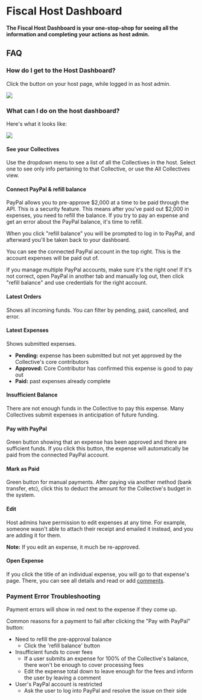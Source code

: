 # Fiscal Host Dashboard

**The Fiscal Host Dashboard is your one-stop-shop for seeing all the information and completing your actions as host admin.**

## **FAQ**

### How do  I get to the Host Dashboard?

Click the button on your host page, while logged in as host admin.

![](../.gitbook/assets/fiscal-hosts_fiscal-host-dashboard_dashboard-button_2019-11-25.png)

### What can I do on the host dashboard?

Here's what it looks like:

![](../.gitbook/assets/screen-shot-2019-02-02-at-8.02.00-pm.png)

#### See your Collectives

Use the dropdown menu to see a list of all the Collectives in the host. Select one to see only info pertaining to that Collective, or use the All Collectives view.

#### Connect PayPal & refill balance

PayPal allows you to pre-approve $2,000 at a time to be paid through the API. This is a security feature. This means after you've paid out $2,000 in expenses, you need to refill the balance. If you try to pay an expense and get an error about the PayPal balance, it's time to refill.

When you click "refill balance" you will be prompted to log in to PayPal, and afterward you'll be taken back to your dashboard.

You can see the connected PayPal account in the top right. This is the account expenses will be paid out of.

If you manage multiple PayPal accounts, make sure it's the right one! If it's not correct, open PayPal in another tab and manually log out, then click "refill balance" and use credentials for the right account.

#### Latest Orders

Shows all incoming funds. You can filter by pending, paid, cancelled, and error.

#### Latest Expenses

Shows submitted expenses.

* **Pending:** expense has been submitted but not yet approved by the Collective's core contributors
* **Approved:** Core Contributor has confirmed this expense is good to pay out
* **Paid:** past expenses already complete

#### Insufficient Balance

There are not enough funds in the Collective to pay this expense. Many Collectives submit expenses in anticipation of future funding.

#### Pay with PayPal

Green button showing that an expense has been approved and there are sufficient funds. If you click this button, the expense will automatically be paid from the connected PayPal account.

#### Mark as Paid

Green button for manual payments. After paying via another method \(bank transfer, etc\), click this to deduct the amount for the Collective's budget in the system.

#### Edit

Host admins have permission to edit expenses at any time. For example, someone wasn't able to attach their receipt and emailed it instead, and you are adding it for them.

**Note:** If you edit an expense, it much be re-approved.

#### Open Expense

If you click the title of an individual expense, you will go to that expense's page. There, you can see all details and read or add [comments](../expenses-and-getting-paid/expense-comments.md).

### Payment Error Troubleshooting

Payment errors will show in red next to the expense if they come up.

Common reasons for a payment to fail after clicking the "Pay with PayPal" button:

* Need to refill the pre-approval balance
  * Click the 'refill balance' button
* Insufficient funds to cover fees
  * If a user submits an expense for 100% of the Collective's balance, there won't be enough to cover processing fees
  * Edit the expense total down to leave enough for the fees and inform the user by leaving a comment
* User's PayPal account is restricted
  * Ask the user to log into PayPal and resolve the issue on their side

